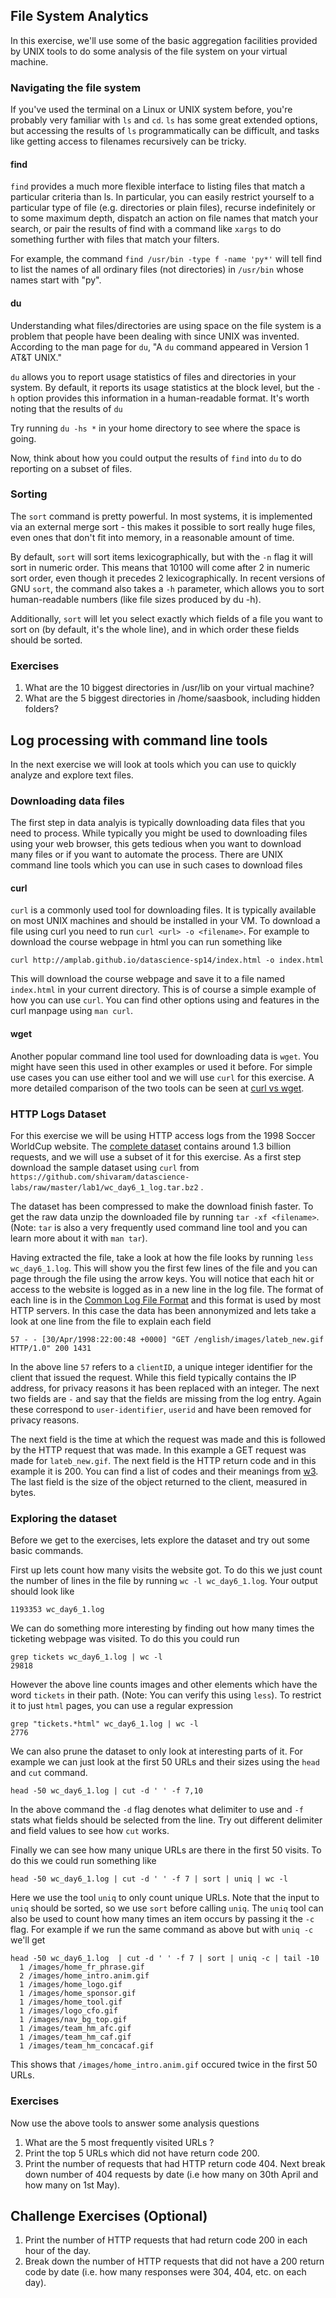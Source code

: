 ## File System Analytics

In this exercise, we'll use some of the basic aggregation facilities provided by UNIX tools to do some analysis of the file system on your virtual machine.

### Navigating the file system

If you've used the terminal on a Linux or UNIX system before, you're probably very familiar with `ls` and `cd`. `ls` has some great extended options, but accessing the results of `ls` programmatically can be difficult, and tasks like getting access to filenames recursively can be tricky.

#### find

`find` provides a much more flexible interface to listing files that match a particular criteria than ls. In particular, you can easily restrict yourself to a particular type of file (e.g. directories or plain files), recurse indefinitely or to some maximum depth, dispatch an action on file names that match your search, or pair the results of find with a command like `xargs` to do something further with files that match your filters.

For example, the command `find /usr/bin -type f -name 'py*'` will tell find to list the names of all ordinary files (not directories) in `/usr/bin` whose names start with "py".

#### du

Understanding what files/directories are using space on the file system is a problem that people have been dealing with since UNIX was invented. According to the man page for `du`, "A `du` command appeared in Version 1 AT&T UNIX."

`du` allows you to report usage statistics of files and directories in your system. By default, it reports its usage statistics at the block level, but the `-h` option provides this information in a human-readable format. It's worth noting that the results of `du` 

Try running `du -hs *` in your home directory to see where the space is going. 

Now, think about how you could output the results of `find` into `du` to do reporting on a subset of files.

### Sorting

The `sort` command is pretty powerful. In most systems, it is implemented via an external merge sort - this makes it possible to sort really huge files, even ones that don't fit into memory, in a reasonable amount of time. 

By default, `sort` will sort items lexicographically, but with the `-n` flag it will sort in numeric order. This means that 10100 will come after 2 in numeric sort order, even though it precedes 2 lexicographically. In recent versions of GNU `sort`, the command also takes a `-h` parameter, which allows you to sort human-readable numbers (like file sizes produced by du -h).

Additionally, `sort` will let you select exactly which fields of a file you want to sort on (by default, it's the whole line), and in which order these fields should be sorted.

### Exercises
1. What are the 10 biggest directories in /usr/lib on your virtual machine?
2. What are the 5 biggest directories in /home/saasbook, including hidden folders?

## Log processing with command line tools

In the next exercise we will look at tools which you can use to quickly analyze
and explore text files.

### Downloading data files

The first step in data analyis is typically downloading data files that you need
to process. While typically you might be used to downloading files using your web
browser, this gets tedious when you want to download many files or if you want to
automate the process. There are UNIX command line tools which you can use in
such cases to download files

#### curl
`curl` is a commonly used tool for downloading files. It is typically available
on most UNIX machines and should be installed in your VM. To download a file
using curl you need to run `curl <url> -o <filename>`. For example to download
the course webpage in html you can run something like

    curl http://amplab.github.io/datascience-sp14/index.html -o index.html

This will download the course webpage and save it to a file named `index.html`
in your current directory. This is of course a simple example of how you can use
`curl`. You can find other options using and features in the curl manpage using
`man curl`.

#### wget
Another popular command line tool used for downloading data is `wget`. You might
have seen this used in other examples or used it before. For simple use cases
you can use either tool and we will use `curl` for this exercise. A more detailed
comparison of the two tools can be seen at
[curl vs wget](http://daniel.haxx.se/docs/curl-vs-wget.html).

### HTTP Logs Dataset

For this exercise we will be using HTTP access logs from the 1998 Soccer
WorldCup website. The [complete
dataset](http://ita.ee.lbl.gov/html/contrib/WorldCup.html) contains
around 1.3 billion requests, and we will use a subset of it for this exercise.
As a first step download the sample dataset using `curl` from
`https://github.com/shivaram/datascience-labs/raw/master/lab1/wc_day6_1_log.tar.bz2` .

The dataset has been compressed to make the download finish faster. To get the
raw data unzip the downloaded file by running `tar -xf <filename>`. (Note: `tar`
is also a very frequently used command line tool and you can learn more about it
with `man tar`).

Having extracted the file, take a look at how the file looks by running `less
wc_day6_1.log`. This will show you the first few lines of the file and you can
page through the file using the arrow keys. You will notice that each hit or
access to the website is logged as in a new line in the log file. The format of
each line is in the [Common Log File
Format](https://en.wikipedia.org/wiki/Common_Log_Format) and this format is used
by most HTTP servers. In this case the data has been annonymized and lets take a
look at one line from the file to explain each field

    57 - - [30/Apr/1998:22:00:48 +0000] "GET /english/images/lateb_new.gif HTTP/1.0" 200 1431

In the above line `57` refers to a `clientID`, a unique integer identifier for the
client that issued the request. While this field typically contains the IP
address, for privacy reasons it has been replaced with an integer. The next two
fields are `-` and say that the fields are missing from the log entry. Again
these correspond to `user-identifier`, `userid` and have been removed for
privacy reasons.

The next field is the time at which the request was made and this is followed by
the HTTP request that was made. In this example a GET request was made for
`lateb_new.gif`. The next field is the HTTP return code and in this example it
is 200. You can find a list of codes and their meanings from
[w3](http://www.w3.org/Protocols/rfc2616/rfc2616-sec10.html). The last field is
the size of the object returned to the client, measured in bytes.

### Exploring the dataset

Before we get to the exercises, lets explore the dataset and try out some basic
commands.

First up lets count how many visits the website got. To do this we just count
the number of lines in the file by running `wc -l wc_day6_1.log`. Your output
should look like

    1193353 wc_day6_1.log

We can do something more interesting by finding out how many times the ticketing
webpage was visited. To do this you could run

    grep tickets wc_day6_1.log | wc -l
    29818

However the above line counts images and other elements which have the word
`tickets` in their path. (Note: You can verify this using `less`). To restrict
it to just `html` pages, you can use a regular expression

    grep "tickets.*html" wc_day6_1.log | wc -l
    2776

We can also prune the dataset to only look at interesting parts of it. For
example we can just look at the first 50 URLs and their sizes using the `head`
and `cut` command.

    head -50 wc_day6_1.log | cut -d ' ' -f 7,10

In the above command the `-d` flag denotes what delimiter to use and `-f` stats
what fields should be selected from the line. Try out different delimiter and
field values to see how `cut` works.

Finally we can see how many unique URLs are there in the first 50 visits. To do
this we could run something like

    head -50 wc_day6_1.log | cut -d ' ' -f 7 | sort | uniq | wc -l

Here we use the tool `uniq` to only count unique URLs. Note that the input to
`uniq` should be sorted, so we use `sort` before calling `uniq`. The `uniq` tool
can also be used to count how many times an item occurs by passing it the `-c` flag.
For example if we run the same command as above but with `uniq -c` we'll get

    head -50 wc_day6_1.log  | cut -d ' ' -f 7 | sort | uniq -c | tail -10
      1 /images/home_fr_phrase.gif
      2 /images/home_intro.anim.gif
      1 /images/home_logo.gif
      1 /images/home_sponsor.gif
      1 /images/home_tool.gif
      1 /images/logo_cfo.gif
      1 /images/nav_bg_top.gif
      1 /images/team_hm_afc.gif
      1 /images/team_hm_caf.gif
      1 /images/team_hm_concacaf.gif

This shows that `/images/home_intro.anim.gif` occured twice in the first 50 URLs.

### Exercises

Now use the above tools to answer some analysis questions

1. What are the 5 most frequently visited URLs ?
2. Print the top 5 URLs which did not have return code 200.
2. Print the number of requests that had HTTP return code 404. Next break down
number of 404 requests by date (i.e how many on 30th April and how many on 1st
May).

## Challenge Exercises (Optional)

1. Print the number of HTTP requests that had return code 200 in each hour of
   the day.
2. Break down the number of HTTP requests that did not have a 200 return code by date 
   (i.e. how many responses were 304, 404, etc. on each day). 


